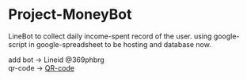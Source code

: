 # Project-MoneyBot
LineBot to collect daily income-spent record of the user. using google-script in google-spreadsheet to be hosting and database now.

add bot -> Lineid @369phbrg <br>
qr-code -> [QR-code](QR-code.png) 
